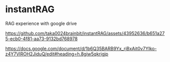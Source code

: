 # instantRAG
RAG experience with google drive

https://github.com/taka0024brainbit/instantRAG/assets/43952636/b651a275-ecb0-4f81-aa73-9132bd768978

https://docs.google.com/document/d/1b6Q35BARB9Yx_rjBxAit0v7YIko-z4Y7VlROH2JiduQ/edit#heading=h.8giw5qkrigjp
